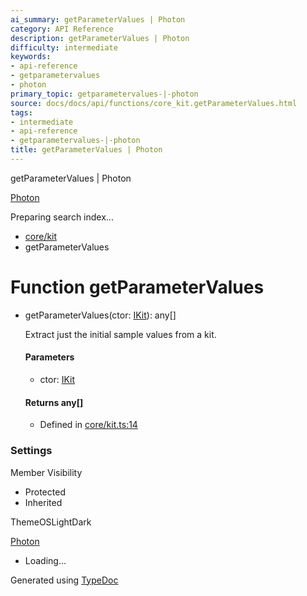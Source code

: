 ```yaml
---
ai_summary: getParameterValues | Photon
category: API Reference
description: getParameterValues | Photon
difficulty: intermediate
keywords:
- api-reference
- getparametervalues
- photon
primary_topic: getparametervalues-|-photon
source: docs/docs/api/functions/core_kit.getParameterValues.html
tags:
- intermediate
- api-reference
- getparametervalues-|-photon
title: getParameterValues | Photon
---
```

getParameterValues | Photon

[Photon](../index.md)




Preparing search index...

* [core/kit](../modules/core_kit.md)
* getParameterValues

# Function getParameterValues

* getParameterValues(ctor: [IKit](../interfaces/core_core.IKit.md)): any[]

  Extract just the initial sample values from a kit.

  #### Parameters

  + ctor: [IKit](../interfaces/core_core.IKit.md)

  #### Returns any[]

  + Defined in [core/kit.ts:14](https://github.com/mwhite454/photon/blob/main/packages/photon/src/core/kit.ts#L14)

### Settings

Member Visibility

* Protected
* Inherited

ThemeOSLightDark

[Photon](../index.md)

* Loading...

Generated using [TypeDoc](https://typedoc.org/)
